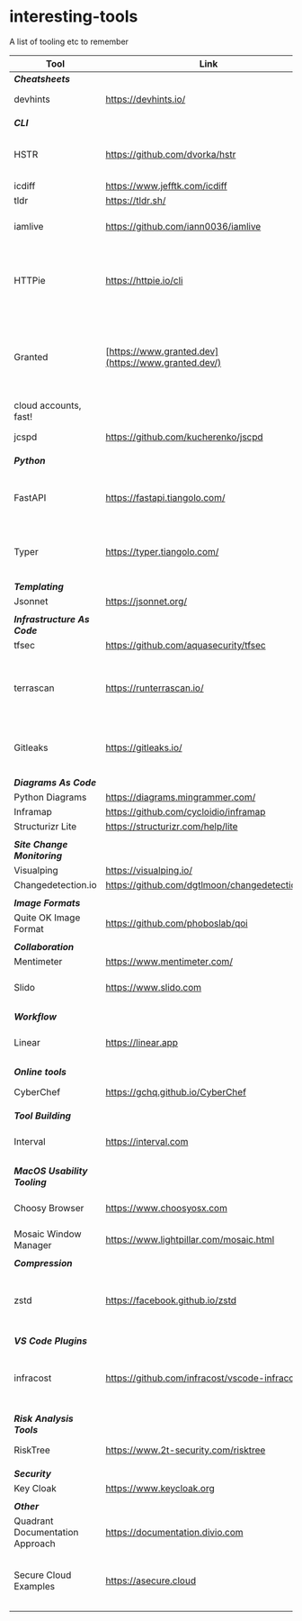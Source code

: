 # interesting-tools

A list of tooling etc to remember



| Tool       | Link | Description |
| -----------| ---- | ----------- |
| ***Cheatsheets*** |
| devhints | https://devhints.io/ | a modest collection of cheatsheets |
| | | |
| ***CLI*** |
| HSTR | https://github.com/dvorka/hstr | Easily view, navigate and search your command history |
| icdiff | https://www.jefftk.com/icdiff | Improved diff tool|
| tldr | https://tldr.sh/ | Better man pages |
| iamlive | https://github.com/iann0036/iamlive | AWS IAM Policy Generator/Describer for AWS CLI calls |
| HTTPie | https://httpie.io/cli | A simple yet powerful command-line HTTP and API testing client for the API era |
| Granted | [https://www.granted.dev](https://www.granted.dev/) | A CLI application which provides the world’s best developer UX for finding and accessing cloud roles to multiple
cloud accounts, fast! |
| jcspd | https://github.com/kucherenko/jscpd | Copy/Paste Detector |
| | | |
| ***Python*** |
| FastAPI | https://fastapi.tiangolo.com/ | FastAPI framework, high performance, easy to learn, fast to code, ready for production |
| Typer | https://typer.tiangolo.com/ | Typer, build great CLIs. Easy to code. Based on Python type hints |
| | | |
| ***Templating*** |
| Jsonnet | https://jsonnet.org/ |
| | | |
| ***Infrastructure As Code*** |
| tfsec | https://github.com/aquasecurity/tfsec |
| terrascan | https://runterrascan.io/ | Detect compliance and security violations across IaC to mitigate risk before provisioning cloud infrastructure |
| Gitleaks | https://gitleaks.io/ | Open-source secret scanner for git repositories, files, and directories |
| | | |
| ***Diagrams As Code*** |
| Python Diagrams | https://diagrams.mingrammer.com/ | |
| Inframap | https://github.com/cycloidio/inframap | |
| Structurizr Lite | https://structurizr.com/help/lite | |
| | | |
| ***Site Change Monitoring*** |
| Visualping | https://visualping.io/ | |
| Changedetection.io | https://github.com/dgtlmoon/changedetection.io | |
| | | |
| ***Image Formats*** |
| Quite OK Image Format | https://github.com/phoboslab/qoi | |
| | | |
| ***Collaboration*** |
| Mentimeter | https://www.mentimeter.com/ | |
| Slido | https://www.slido.com | The easiest way to make your meetings interactive |
| | | |
| ***Workflow*** |
| Linear | https://linear.app | Streamline issues, sprints, and product roadmaps |
| | | |
| ***Online tools*** |
| CyberChef | https://gchq.github.io/CyberChef | Digital swiss army knife |
| | | |
| ***Tool Building*** |
| Interval | https://interval.com | Build internal tools with just backend code |
| | | |
| ***MacOS Usability Tooling*** |
| Choosy Browser | https://www.choosyosx.com | Choosy opens every link in the right browser |
| Mosaic Window Manager | https://www.lightpillar.com/mosaic.html | MacOS Window manager |
| | | |
| ***Compression*** |
| zstd | https://facebook.github.io/zstd | Zstandard is a fast compression algorithm, providing high compression ratios |
| | | |
| ***VS Code Plugins*** |
| infracost | https://github.com/infracost/vscode-infracost | VS Code extension shows you cost estimates for Terraform right in your editor |
| | | |
| ***Risk Analysis Tools*** |
| RiskTree | https://www.2t-security.com/risktree | all-in-one risk analysis platform |
| | | |
| ***Security*** |
| Key Cloak | https://www.keycloak.org | Open Source IAM |
| | | |
| ***Other*** |
| Quadrant Documentation Approach | https://documentation.divio.com | Documentation System |
| Secure Cloud Examples | https://asecure.cloud | removes all the heavy lifting from building and operating secure cloud environments |
